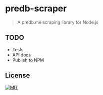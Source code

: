 # predb-scraper
> A predb.me scraping library for Node.js

## TODO
* Tests
* API docs
* Publish to NPM

## License
[![MIT](https://img.shields.io/badge/license-MIT-blue.svg)](http://troutowicz.mit-license.org)
